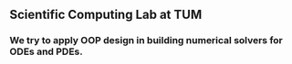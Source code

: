 ## Scientific Computing Lab at TUM
### We try to apply OOP design in building numerical solvers for ODEs and PDEs.

